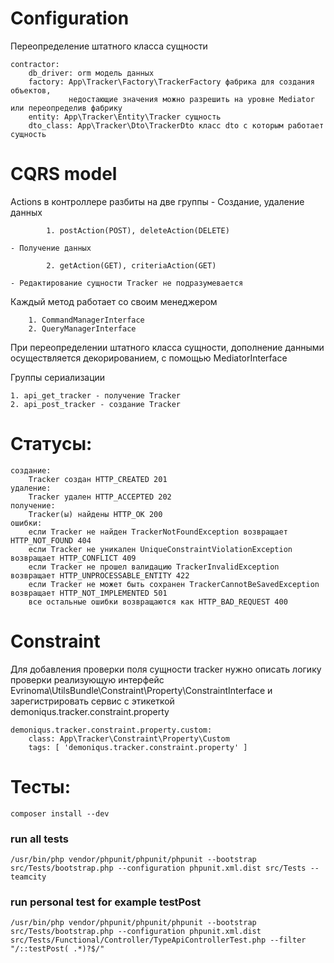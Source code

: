 # Configuration

Переопределение штатного класса сущности

    contractor:
        db_driver: orm модель данных
        factory: App\Tracker\Factory\TrackerFactory фабрика для создания объектов,
                 недостающие значения можно разрешить на уровне Mediator или переопределив фабрику
        entity: App\Tracker\Entity\Tracker сущность
        dto_class: App\Tracker\Dto\TrackerDto класс dto с которым работает сущность

# CQRS model

Actions в контроллере разбиты на две группы
	- Создание, удаление данных

        	1. postAction(POST), deleteAction(DELETE)
          
	- Получение данных

        	2. getAction(GET), criteriaAction(GET)

	- Редактирование сущности Tracker не подразумевается

Каждый метод работает со своим менеджером

        1. CommandManagerInterface
        2. QueryManagerInterface

При переопределении штатного класса сущности, дополнение данными осуществляется декорированием, с помощью MediatorInterface


Группы сериализации

    1. api_get_tracker - получение Tracker
    2. api_post_tracker - создание Tracker
    

# Статусы:

    создание:
        Tracker создан HTTP_CREATED 201
    удаление:
        Tracker удален HTTP_ACCEPTED 202
    получение:
        Tracker(ы) найдены HTTP_OK 200
    ошибки:
        если Tracker не найден TrackerNotFoundException возвращает HTTP_NOT_FOUND 404
        если Tracker не уникален UniqueConstraintViolationException возвращает HTTP_CONFLICT 409
        если Tracker не прошел валидацию TrackerInvalidException возвращает HTTP_UNPROCESSABLE_ENTITY 422
        если Tracker не может быть сохранен TrackerCannotBeSavedException возвращает HTTP_NOT_IMPLEMENTED 501
        все остальные ошибки возвращаются как HTTP_BAD_REQUEST 400

# Constraint

Для добавления проверки поля сущности tracker нужно описать логику проверки реализующую интерфейс Evrinoma\UtilsBundle\Constraint\Property\ConstraintInterface и зарегистрировать сервис с этикеткой demoniqus.tracker.constraint.property

    demoniqus.tracker.constraint.property.custom:
        class: App\Tracker\Constraint\Property\Custom
        tags: [ 'demoniqus.tracker.constraint.property' ]

# Тесты:

    composer install --dev

### run all tests

    /usr/bin/php vendor/phpunit/phpunit/phpunit --bootstrap src/Tests/bootstrap.php --configuration phpunit.xml.dist src/Tests --teamcity

### run personal test for example testPost

    /usr/bin/php vendor/phpunit/phpunit/phpunit --bootstrap src/Tests/bootstrap.php --configuration phpunit.xml.dist src/Tests/Functional/Controller/TypeApiControllerTest.php --filter "/::testPost( .*)?$/" 

